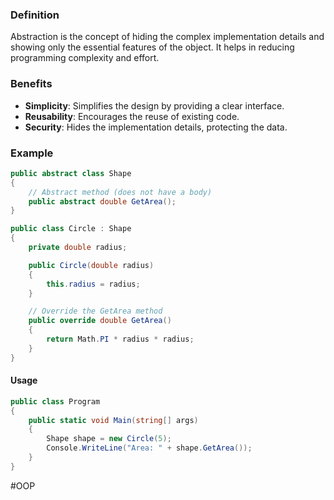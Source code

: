 
### Definition

Abstraction is the concept of hiding the complex implementation details and showing only the essential features of the object. It helps in reducing programming complexity and effort.

### Benefits

- **Simplicity**: Simplifies the design by providing a clear interface.
- **Reusability**: Encourages the reuse of existing code.
- **Security**: Hides the implementation details, protecting the data.

### Example

```csharp
public abstract class Shape
{
    // Abstract method (does not have a body)
    public abstract double GetArea();
}

public class Circle : Shape
{
    private double radius;

    public Circle(double radius)
    {
        this.radius = radius;
    }

    // Override the GetArea method
    public override double GetArea()
    {
        return Math.PI * radius * radius;
    }
}
```

#### Usage

```csharp
public class Program
{
    public static void Main(string[] args)
    {
        Shape shape = new Circle(5);
        Console.WriteLine("Area: " + shape.GetArea());
    }
}
```
#OOP 